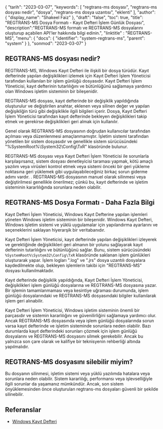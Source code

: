 {
"tarih": "2023-03-07",
  "keywords": [
"regtrans-ms dosyası",
"regtrans-ms dosyası nedir",
"dosya",
"regtrans-ms dosya uzantısı",
"eklenti"
],
  "author": {
"display_name": "Shakeel Faiz"
},
"draft": "false",
"toc": true,
"title": "REGTRANS-MS Dosya Formatı - Kayıt Defteri İşlem Günlük Dosyası",
  "description":"REGTRANS-MS formatı ve REGTRANS-MS dosyalarını oluşturup açabilen API'ler hakkında bilgi edinin.",
"linktitle" : "REGTRANS-MS",
  "menu": {
    "docs": {
      "identifier": "system-regtrans-ms",
      "parent": "system"
}
},
"sonmod": "2023-03-07"
}

## REGTRANS-MS dosyası nedir?

REGTRANS-MS, Windows Kayıt Defteri ile ilişkili bir dosya türüdür. Kayıt defterinde yapılan değişiklikleri izlemek için Kayıt Defteri İşlem Yöneticisi tarafından kullanılan bir işlem günlüğü dosyasıdır. Kayıt Defteri İşlem Yöneticisi, kayıt defterinin tutarlılığını ve bütünlüğünü sağlamaya yardımcı olan Windows işletim sisteminin bir bileşenidir.

REGTRANS-MS dosyası, kayıt defterinde bir değişiklik yapıldığında oluşturulur ve değiştirilen anahtar, eklenen veya silinen değer ve yapılan değişikliğin türü gibi değişiklikle ilgili bilgileri içerir. Dosya, Kayıt Defteri İşlem Yöneticisi tarafından kayıt defterinde bekleyen değişiklikleri takip etmek ve gerekirse değişiklikleri geri almak için kullanılır.

Genel olarak REGTRANS-MS dosyasının doğrudan kullanıcılar tarafından açılması veya düzenlenmesi amaçlanmamıştır. İşletim sistemi tarafından yönetilen bir sistem dosyasıdır ve genellikle sistem sürücüsündeki "%SystemRoot%\System32\Config\TxR" klasöründe bulunur.

REGTRANS-MS dosyası veya Kayıt Defteri İşlem Yöneticisi ile sorunlarla karşılaşırsanız, sistem dosyası denetleyicisi taraması yapmak, kötü amaçlı yazılım veya virüsleri kontrol etmek veya sistemi önceki bir geri yükleme noktasına geri yüklemek gibi uygulayabileceğiniz birkaç sorun giderme adımı vardır. . REGTRANS-MS dosyasının manuel olarak silinmesi veya değiştirilmesi genellikle önerilmez; çünkü bu, kayıt defterinde ve işletim sisteminin kararlılığında sorunlara neden olabilir.

## REGTRANS-MS Dosya Formatı - Daha Fazla Bilgi

Kayıt Defteri İşlem Yöneticisi, Windows Kayıt Defterine yapılan işlemleri yöneten Windows işletim sisteminin bir bileşenidir. Windows Kayıt Defteri, Windows işletim sistemi ve yüklü uygulamalar için yapılandırma ayarlarını ve seçeneklerini saklayan hiyerarşik bir veritabanıdır.

Kayıt Defteri İşlem Yöneticisi, kayıt defterinde yapılan değişiklikleri izleyerek ve gerektiğinde değişiklikleri geri almanın bir yolunu sağlayarak kayıt defterinin tutarlılığını ve bütünlüğünü sağlar. Bunu, sistem sürücüsündeki `%SystemRoot%\System32\Config\TxR` klasöründe saklanan işlem günlükleri oluşturarak yapar. İşlem logları ".log" ve ".jrs" dosya uzantılı dosyalara kaydedilmekte olup, bekleyen işlemlerin takibi için "REGTRANS-MS" dosyası kullanılmaktadır.

Kayıt defterinde değişiklik yapıldığında, Kayıt Defteri İşlem Yöneticisi, değişiklikleri işlem günlüğü dosyalarına ve REGTRANS-MS dosyasına yazar. Bir işlemin tamamlanmaması veya kesintiye uğraması durumunda, işlem günlüğü dosyalarındaki ve REGTRANS-MS dosyasındaki bilgiler kullanılarak işlem geri alınabilir.

Kayıt Defteri İşlem Yöneticisi, Windows işletim sisteminin önemli bir parçasıdır ve sistemin kararlılığını ve güvenilirliğini sağlamaya yardımcı olur. Ancak REGTRANS-MS dosyasında veya işlem günlüğü dosyalarında sorun varsa kayıt defterinde ve işletim sisteminde sorunlara neden olabilir. Bazı durumlarda kayıt defterindeki sorunları çözmek için işlem günlüğü dosyalarını ve REGTRANS-MS dosyasını silmek gerekebilir. Ancak bu yalnızca son çare olarak ve kalifiye bir teknisyenin rehberliği altında yapılmalıdır.

## REGTRANS-MS dosyasını silebilir miyim?

Bu dosyanın silinmesi, işletim sistemi veya yüklü yazılımda hatalara veya sorunlara neden olabilir. Sistem kararlılığı, performansı veya işlevselliğiyle ilgili sorunlar da yaşamanız mümkündür. Ancak, son sistem önyüklemesinden önce oluşturulan regtrans-ms dosyaları güvenli bir şekilde silinebilir.

## Referanslar
* [Windows Kayıt Defteri](https://en.wikipedia.org/wiki/Windows_Registry)

